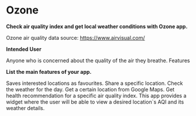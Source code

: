 # **Ozone**
**Check air quality index and get local weather conditions with Ozone app.**



Ozone air quality data source: https://www.airvisual.com/

**Intended User**

Anyone who is concerned about the quality of the air they breathe.
Features

**List the main features of your app.**

Saves interested locations as favourites.
Share a specific location.
Check the weather for the day.
Get a certain location from Google Maps.
Get health recommendation for a specific air quality index.
This app provides a widget where the user will be able to view a desired location`s AQI and its weather details.


